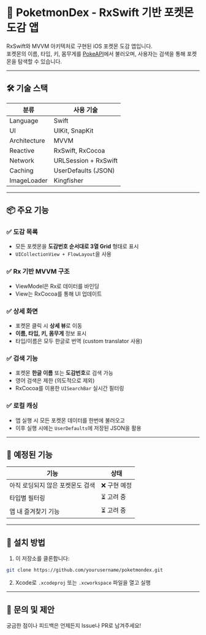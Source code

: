 # 📱 PoketmonDex - RxSwift 기반 포켓몬 도감 앱

RxSwift와 MVVM 아키텍처로 구현된 iOS 포켓몬 도감 앱입니다.  
포켓몬의 이름, 타입, 키, 몸무게를 [PokeAPI](https://pokeapi.co/)에서 불러오며, 사용자는 검색을 통해 포켓몬을 탐색할 수 있습니다.

---

## 🛠 기술 스택

| 분류        | 사용 기술              |
|-------------|------------------------|
| Language    | Swift                  |
| UI          | UIKit, SnapKit         |
| Architecture| MVVM                   |
| Reactive    | RxSwift, RxCocoa       |
| Network     | URLSession + RxSwift   |
| Caching     | UserDefaults (JSON)    |
| ImageLoader | Kingfisher             |

---

## 📦 주요 기능

### ✅ 도감 목록
- 모든 포켓몬을 **도감번호 순서대로 3열 Grid** 형태로 표시
- `UICollectionView + FlowLayout`을 사용

### ✅ Rx 기반 MVVM 구조
- ViewModel은 Rx로 데이터를 바인딩
- View는 RxCocoa를 통해 UI 업데이트

### ✅ 상세 화면
- 포켓몬 클릭 시 **상세 뷰**로 이동
- **이름, 타입, 키, 몸무게** 정보 표시
- 타입/이름은 모두 한글로 번역 (custom translator 사용)

### ✅ 검색 기능
- 포켓몬 **한글 이름** 또는 **도감번호**로 검색 가능
- 영어 검색은 제한 (의도적으로 제외)
- RxCocoa를 이용한 `UISearchBar` 실시간 필터링

### ✅ 로컬 캐싱
- 앱 실행 시 모든 포켓몬 데이터를 한번에 불러오고
- 이후 실행 시에는 `UserDefaults`에 저장된 JSON을 활용

---

## 🚧 예정된 기능

| 기능                              | 상태 |
|-----------------------------------|------|
| 아직 로딩되지 않은 포켓몬도 검색 | ❌ 구현 예정 |
| 타입별 필터링                     | ⏳ 고려 중 |
| 앱 내 즐겨찾기 기능               | ⏳ 고려 중 |

---

## 🔧 설치 방법

1. 이 저장소를 클론합니다:
```bash
git clone https://github.com/yourusername/poketmondex.git
```

2. Xcode로 `.xcodeproj` 또는 `.xcworkspace` 파일을 열고 실행

---

## 📮 문의 및 제안
궁금한 점이나 피드백은 언제든지 Issue나 PR로 남겨주세요!
